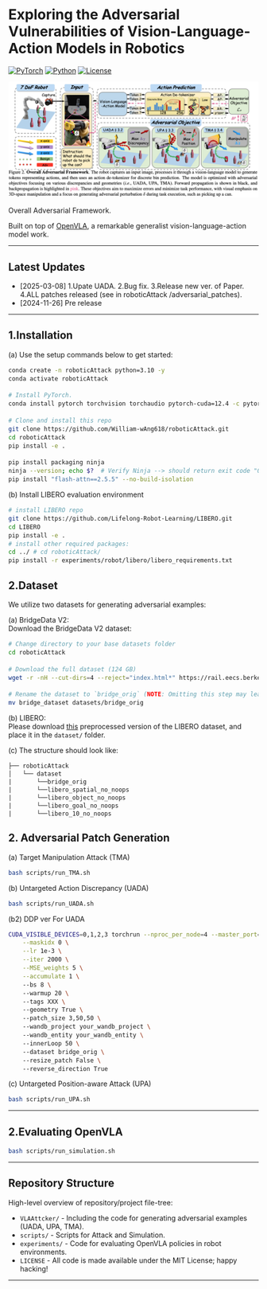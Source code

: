 # Exploring the Adversarial Vulnerabilities of Vision-Language-Action Models in Robotics



[![PyTorch](https://img.shields.io/badge/PyTorch-2.2.0-EE4C2C.svg?style=for-the-badge&logo=pytorch)](https://pytorch.org/get-started/locally/)
[![Python](https://img.shields.io/badge/python-3.10-blue?style=for-the-badge)](https://www.python.org)
[![License](https://img.shields.io/github/license/TRI-ML/prismatic-vlms?style=for-the-badge)](LICENSE)

<div align="center">
  <img src=".\fig\mainfig.png">
</div>
<p>
Overall Adversarial Framework. 
</p>

Built on top of [OpenVLA](https://github.com/openvla/openvla), a remarkable generalist vision-language-action model work. 

---

## Latest Updates
- [2025-03-08] 1.Upate UADA. 2.Bug fix. 3.Release new ver. of Paper. 4.ALL patches released (see in roboticAttack
/adversarial_patches).
- [2024-11-26] Pre release


---

## 1.Installation
(a) Use the setup commands below to get started:

```bash
conda create -n roboticAttack python=3.10 -y
conda activate roboticAttack

# Install PyTorch.
conda install pytorch torchvision torchaudio pytorch-cuda=12.4 -c pytorch -c nvidia -y

# Clone and install this repo
git clone https://github.com/William-wAng618/roboticAttack.git
cd roboticAttack
pip install -e .

pip install packaging ninja
ninja --version; echo $?  # Verify Ninja --> should return exit code "0"
pip install "flash-attn==2.5.5" --no-build-isolation
```

(b) Install LIBERO evaluation environment

```bash
# install LIBERO repo
git clone https://github.com/Lifelong-Robot-Learning/LIBERO.git
cd LIBERO
pip install -e .
# install other required packages:
cd ../ # cd roboticAttack/
pip install -r experiments/robot/libero/libero_requirements.txt
```

## 2.Dataset
We utilize two datasets for generating adversarial examples:

(a) BridgeData V2:\
Download the BridgeData V2 dataset:
```bash
# Change directory to your base datasets folder
cd roboticAttack

# Download the full dataset (124 GB)
wget -r -nH --cut-dirs=4 --reject="index.html*" https://rail.eecs.berkeley.edu/datasets/bridge_release/data/tfds/bridge_dataset/

# Rename the dataset to `bridge_orig` (NOTE: Omitting this step may lead to runtime errors later)
mv bridge_dataset datasets/bridge_orig
```

(b) LIBERO: \
Please download [this](https://huggingface.co/datasets/openvla/modified_libero_rlds/tree/main) preprocessed version of the LIBERO dataset, and place it in the `dataset/` folder.

(c) The structure should look like:

    ├── roboticAttack
    │   └── dataset
    |       └──bridge_orig
    |       └──libero_spatial_no_noops
    |       └──libero_object_no_noops
    |       └──libero_goal_no_noops
    |       └──libero_10_no_noops
## 2. Adversarial Patch Generation
(a) Target Manipulation Attack (TMA)
```bash
bash scripts/run_TMA.sh
```

(b) Untargeted Action Discrepancy (UADA)
```bash
bash scripts/run_UADA.sh
```

(b2) DDP ver For UADA
```bash
CUDA_VISIBLE_DEVICES=0,1,2,3 torchrun --nproc_per_node=4 --master_port=29501 VLAAttacker/UADA_wrapper3_ddp.py \
    --maskidx 0 \
    --lr 1e-3 \
    --iter 2000 \
    --MSE_weights 5 \
    --accumulate 1 \                  
    --bs 8 \                            
    --warmup 20 \                        
    --tags XXX \                         
    --geometry True \                    
    --patch_size 3,50,50 \               
    --wandb_project your_wandb_project \ 
    --wandb_entity your_wandb_entity \   
    --innerLoop 50 \                     
    --dataset bridge_orig \              
    --resize_patch False \               
    --reverse_direction True           
```

(c) Untargeted Position-aware Attack (UPA)
```bash
bash scripts/run_UPA.sh
```

---
## 2.Evaluating OpenVLA

```bash
bash scripts/run_simulation.sh
```

---

## Repository Structure

High-level overview of repository/project file-tree:

+ `VLAAttcker/` - Including the code for generating adversarial examples (UADA, UPA, TMA).
+ `scripts/` - Scripts for Attack and Simulation.
+ `experiments/` - Code for evaluating OpenVLA policies in robot environments.
+ `LICENSE` - All code is made available under the MIT License; happy hacking!

---

